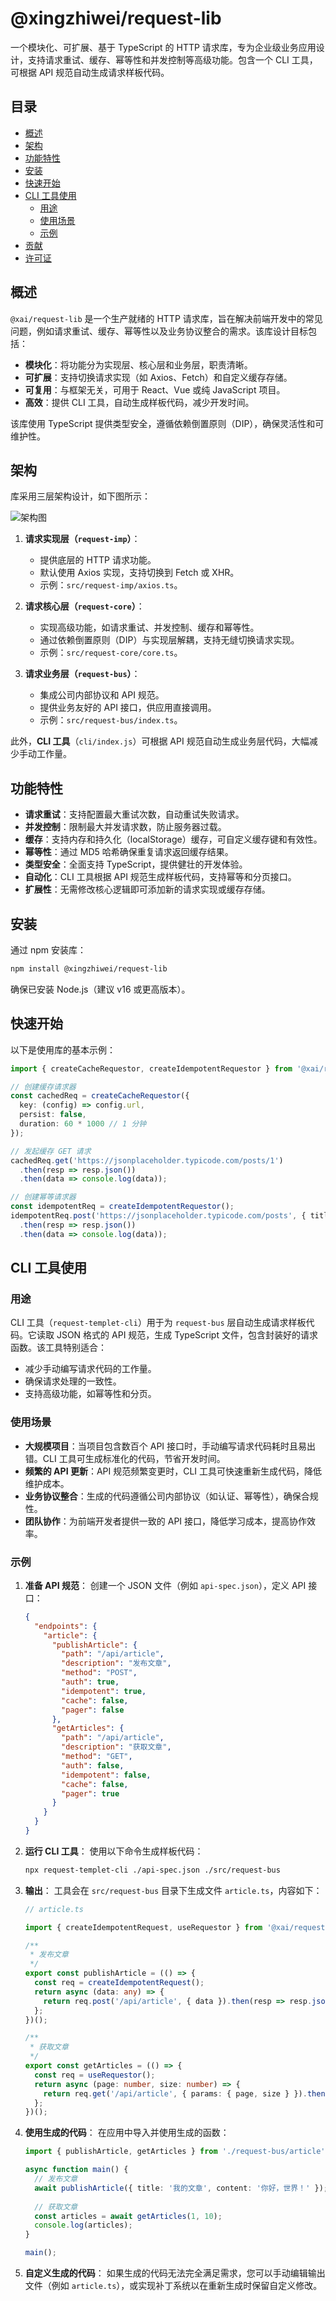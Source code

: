 # @xingzhiwei/request-lib

一个模块化、可扩展、基于 TypeScript 的 HTTP 请求库，专为企业级业务应用设计，支持请求重试、缓存、幂等性和并发控制等高级功能。包含一个 CLI 工具，可根据 API 规范自动生成请求样板代码。

## 目录
- [概述](#概述)
- [架构](#架构)
- [功能特性](#功能特性)
- [安装](#安装)
- [快速开始](#快速开始)
- [CLI 工具使用](#cli-工具使用)
  - [用途](#用途)
  - [使用场景](#使用场景)
  - [示例](#示例)
- [贡献](#贡献)
- [许可证](#许可证)

## 概述
`@xai/request-lib` 是一个生产就绪的 HTTP 请求库，旨在解决前端开发中的常见问题，例如请求重试、缓存、幂等性以及业务协议整合的需求。该库设计目标包括：
- **模块化**：将功能分为实现层、核心层和业务层，职责清晰。
- **可扩展**：支持切换请求实现（如 Axios、Fetch）和自定义缓存存储。
- **可复用**：与框架无关，可用于 React、Vue 或纯 JavaScript 项目。
- **高效**：提供 CLI 工具，自动生成样板代码，减少开发时间。

该库使用 TypeScript 提供类型安全，遵循依赖倒置原则（DIP），确保灵活性和可维护性。

## 架构
库采用三层架构设计，如下图所示：

![架构图](https://resource.duyiedu.com/yuanjin/202403151501992.svg)

1. **请求实现层（`request-imp`）**：
   - 提供底层的 HTTP 请求功能。
   - 默认使用 Axios 实现，支持切换到 Fetch 或 XHR。
   - 示例：`src/request-imp/axios.ts`。

2. **请求核心层（`request-core`）**：
   - 实现高级功能，如请求重试、并发控制、缓存和幂等性。
   - 通过依赖倒置原则（DIP）与实现层解耦，支持无缝切换请求实现。
   - 示例：`src/request-core/core.ts`。

3. **请求业务层（`request-bus`）**：
   - 集成公司内部协议和 API 规范。
   - 提供业务友好的 API 接口，供应用直接调用。
   - 示例：`src/request-bus/index.ts`。

此外，**CLI 工具**（`cli/index.js`）可根据 API 规范自动生成业务层代码，大幅减少手动工作量。

## 功能特性
- **请求重试**：支持配置最大重试次数，自动重试失败请求。
- **并发控制**：限制最大并发请求数，防止服务器过载。
- **缓存**：支持内存和持久化（localStorage）缓存，可自定义缓存键和有效性。
- **幂等性**：通过 MD5 哈希确保重复请求返回缓存结果。
- **类型安全**：全面支持 TypeScript，提供健壮的开发体验。
- **自动化**：CLI 工具根据 API 规范生成样板代码，支持幂等和分页接口。
- **扩展性**：无需修改核心逻辑即可添加新的请求实现或缓存存储。

## 安装
通过 npm 安装库：

```bash
npm install @xingzhiwei/request-lib
```

确保已安装 Node.js（建议 v16 或更高版本）。

## 快速开始
以下是使用库的基本示例：

```ts
import { createCacheRequestor, createIdempotentRequestor } from '@xai/request-lib';

// 创建缓存请求器
const cachedReq = createCacheRequestor({
  key: (config) => config.url,
  persist: false,
  duration: 60 * 1000 // 1 分钟
});

// 发起缓存 GET 请求
cachedReq.get('https://jsonplaceholder.typicode.com/posts/1')
  .then(resp => resp.json())
  .then(data => console.log(data));

// 创建幂等请求器
const idempotentReq = createIdempotentRequestor();
idempotentReq.post('https://jsonplaceholder.typicode.com/posts', { title: '测试' })
  .then(resp => resp.json())
  .then(data => console.log(data));
```

## CLI 工具使用

### 用途
CLI 工具（`request-templet-cli`）用于为 `request-bus` 层自动生成请求样板代码。它读取 JSON 格式的 API 规范，生成 TypeScript 文件，包含封装好的请求函数。该工具特别适合：
- 减少手动编写请求代码的工作量。
- 确保请求处理的一致性。
- 支持高级功能，如幂等性和分页。

### 使用场景
- **大规模项目**：当项目包含数百个 API 接口时，手动编写请求代码耗时且易出错。CLI 工具可生成标准化的代码，节省开发时间。
- **频繁的 API 更新**：API 规范频繁变更时，CLI 工具可快速重新生成代码，降低维护成本。
- **业务协议整合**：生成的代码遵循公司内部协议（如认证、幂等性），确保合规性。
- **团队协作**：为前端开发者提供一致的 API 接口，降低学习成本，提高协作效率。

### 示例
1. **准备 API 规范**：
   创建一个 JSON 文件（例如 `api-spec.json`），定义 API 接口：

   ```json
   {
     "endpoints": {
       "article": {
         "publishArticle": {
           "path": "/api/article",
           "description": "发布文章",
           "method": "POST",
           "auth": true,
           "idempotent": true,
           "cache": false,
           "pager": false
         },
         "getArticles": {
           "path": "/api/article",
           "description": "获取文章",
           "method": "GET",
           "auth": false,
           "idempotent": false,
           "cache": false,
           "pager": true
         }
       }
     }
   }
   ```

2. **运行 CLI 工具**：
   使用以下命令生成样板代码：

   ```bash
   npx request-templet-cli ./api-spec.json ./src/request-bus
   ```

3. **输出**：
   工具会在 `src/request-bus` 目录下生成文件 `article.ts`，内容如下：

   ```ts
   // article.ts

   import { createIdempotentRequest, useRequestor } from '@xai/request-lib';

   /**
    * 发布文章
    */
   export const publishArticle = (() => {
     const req = createIdempotentRequest();
     return async (data: any) => {
       return req.post('/api/article', { data }).then(resp => resp.json());
     };
   })();

   /**
    * 获取文章
    */
   export const getArticles = (() => {
     const req = useRequestor();
     return async (page: number, size: number) => {
       return req.get('/api/article', { params: { page, size } }).then(resp => resp.json());
     };
   })();
   ```

4. **使用生成的代码**：
   在应用中导入并使用生成的函数：

   ```ts
   import { publishArticle, getArticles } from './request-bus/article';

   async function main() {
     // 发布文章
     await publishArticle({ title: '我的文章', content: '你好，世界！' });
     
     // 获取文章
     const articles = await getArticles(1, 10);
     console.log(articles);
   }

   main();
   ```

5. **自定义生成的代码**：
   如果生成的代码无法完全满足需求，您可以手动编辑输出文件（例如 `article.ts`），或实现补丁系统以在重新生成时保留自定义修改。
